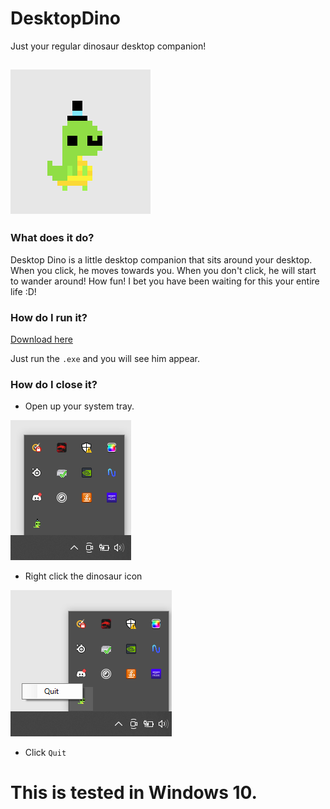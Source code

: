 # DesktopDino
Just your regular dinosaur desktop companion!

![Desktop Dino](https://github.com/MoonstoneStudios/Desktop-Dino/blob/c621068530c5bf048243eb2d215094ab3446b1ce/DesktopDino/Resources/README_STUFF/dino.png?raw=true)
 ---
### What does it do?

Desktop Dino is a little desktop companion that sits around your desktop. When you click, he moves towards you. When you don't click, he will start to wander around! How fun! I bet you have been waiting for this your entire life :D!

### How do I run it?

[Download here](https://github.com/MoonstoneStudios/Desktop-Dino/releases/download/v1.0.0/DesktopDino.1.0.0.zip)

Just run the `.exe` and you will see him appear.

### How do I close it?

- Open up your system tray.

![System Tray](https://github.com/MoonstoneStudios/Desktop-Dino/blob/main/DesktopDino/Resources/README_STUFF/tray.png?raw=true)

- Right click the dinosaur icon

![Quit](https://github.com/MoonstoneStudios/Desktop-Dino/blob/main/DesktopDino/Resources/README_STUFF/quit.png?raw=true)

- Click `Quit`

# This is tested in Windows 10.
